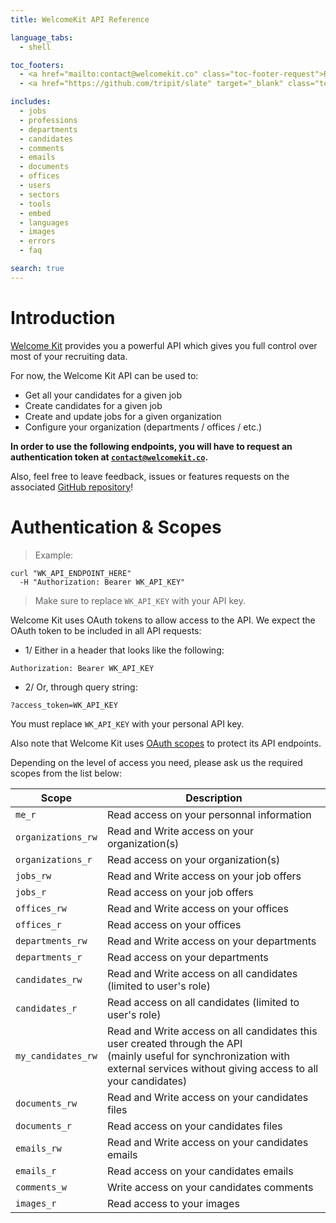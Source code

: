 ```yaml
---
title: WelcomeKit API Reference

language_tabs:
  - shell

toc_footers:
  - <a href="mailto:contact@welcomekit.co" class="toc-footer-request">Request a token</a>
  - <a href="https://github.com/tripit/slate" target="_blank" class="toc-footer-copyright">Powered by Slate</a>

includes:
  - jobs
  - professions
  - departments
  - candidates
  - comments
  - emails
  - documents
  - offices
  - users
  - sectors
  - tools
  - embed
  - languages
  - images
  - errors
  - faq

search: true
---
```


# Introduction

<a href="https://www.welcomekit.co/" target="_blank">Welcome Kit</a> provides you a powerful API which gives you full control over most of your recruiting data.

For now, the Welcome Kit API can be used to:

* Get all your candidates for a given job
* Create candidates for a given job
* Create and update jobs for a given organization
* Configure your organization (departments / offices / etc.)

<strong>In order to use the following endpoints, you will have to request an authentication token at <code>contact@welcomekit.co</code>.</strong>

Also, feel free to leave feedback, issues or features requests on the associated <a href="https://github.com/WTTJ/wk-api-docs" target="_blank">GitHub repository</a>!

# Authentication & Scopes

> Example:

```shell
curl "WK_API_ENDPOINT_HERE"
  -H "Authorization: Bearer WK_API_KEY"
```

> Make sure to replace `WK_API_KEY` with your API key.

Welcome Kit uses OAuth tokens to allow access to the API. We expect the OAuth token to be included in all API requests:

* 1/ Either in a header that looks like the following:

`Authorization: Bearer WK_API_KEY`

* 2/ Or, through query string:

`?access_token=WK_API_KEY`

<aside class="notice">
You must replace <code>WK_API_KEY</code> with your personal API key.
</aside>

Also note that Welcome Kit uses [OAuth scopes](https://tools.ietf.org/html/draft-ietf-oauth-v2-31#section-3.3) to protect its API endpoints.

Depending on the level of access you need, please ask us the required scopes from the list below:

Scope | Description
--- | ---
`me_r` |  Read access on your personnal information
`organizations_rw` |  Read and Write access on your organization(s)
`organizations_r` |  Read access on your organization(s)
`jobs_rw` |  Read and Write access on your job offers
`jobs_r` |  Read access on your job offers
`offices_rw` |  Read and Write access on your offices
`offices_r` |  Read access on your offices
`departments_rw` |  Read and Write access on your departments
`departments_r` |  Read access on your departments
`candidates_rw` |  Read and Write access on all candidates (limited to user's role)
`candidates_r` |  Read access on all candidates (limited to user's role)
`my_candidates_rw` |  Read and Write access on all candidates this user created through the API <br/>(mainly useful for synchronization with external services without giving access to all your candidates)
`documents_rw` |  Read and Write access on your candidates files
`documents_r` |  Read access on your candidates files
`emails_rw` |  Read and Write access on your candidates emails
`emails_r` |  Read access on your candidates emails
`comments_w` | Write access on your candidates comments
`images_r` | Read access to your images
